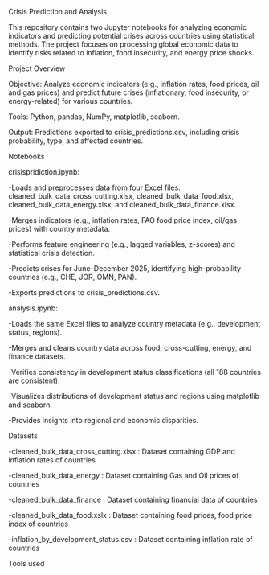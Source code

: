 Crisis Prediction and Analysis

This repository contains two Jupyter notebooks for analyzing economic indicators and predicting potential crises across countries using statistical methods. The project focuses on processing global economic data to identify risks related to inflation, food insecurity, and energy price shocks.

Project Overview





Objective: Analyze economic indicators (e.g., inflation rates, food prices, oil and gas prices) and predict future crises (inflationary, food insecurity, or energy-related) for various countries.



Tools: Python, pandas, NumPy, matplotlib, seaborn.


 



Output: Predictions exported to crisis_predictions.csv, including crisis probability, type, and affected countries.

Notebooks




crisispridiction.ipynb:





-Loads and preprocesses data from four Excel files: cleaned_bulk_data_cross_cutting.xlsx, cleaned_bulk_data_food.xlsx, cleaned_bulk_data_energy.xlsx, and cleaned_bulk_data_finance.xlsx.



-Merges indicators (e.g., inflation rates, FAO food price index, oil/gas prices) with country metadata.



-Performs feature engineering (e.g., lagged variables, z-scores) and statistical crisis detection.



-Predicts crises for June–December 2025, identifying high-probability countries (e.g., CHE, JOR, OMN, PAN).



-Exports predictions to crisis_predictions.csv.


analysis.ipynb:





-Loads the same Excel files to analyze country metadata (e.g., development status, regions).



-Merges and cleans country data across food, cross-cutting, energy, and finance datasets.



-Verifies consistency in development status classifications (all 188 countries are consistent).



-Visualizes distributions of development status and regions using matplotlib and seaborn.



-Provides insights into regional and economic disparities.


Datasets

-cleaned_bulk_data_cross_cutting.xlsx : Dataset containing GDP and inflation rates of countries

-cleaned_bulk_data_energy : Dataset containing Gas and Oil prices of countries

-cleaned_bulk_data_finance : Dataset containing financial data of countries

-cleaned_bulk_data_food.xslx : Dataset containing food prices, food price index of countries

-inflation_by_development_status.csv : Dataset containing inflation rate of countries

Tools used 
